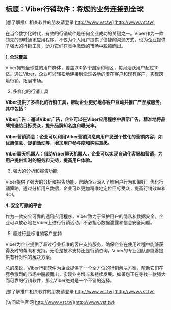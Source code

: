 ## **标题：Viber行销软件：将您的业务连接到全球**

[想了解推广相关软件的朋友请登录 http://www.vst.tw](http://www.vst.tw)

在当今数字化时代，有效的行销软件是任何企业成功的关键之一。Viber作为一款领先的即时通讯应用程序，不仅为个人用户提供了便捷的沟通方式，也为企业提供了强大的行销工具，助力它们在竞争激烈的市场中脱颖而出。

**1. 全球覆盖**

Viber拥有全球性的用户群体，覆盖200多个国家和地区，每月活跃用户超过10亿。通过Viber，企业可以轻松地连接到全球各地的潜在客户和现有客户，实现跨境行销，拓展市场。

2. 多样化的行销工具

**Viber提供了多样化的行销工具，帮助企业更好地与客户互动并推广产品或服务。其中包括：**

**Viber广告：通过Viber广告，企业可以在Viber应用程序中展示广告，精准地将品牌推送给目标受众，提升品牌知名度和曝光率。**

**Viber营销消息：企业可以利用Viber营销消息向用户发送个性化的营销内容，如优惠信息、促销活动等，增加用户参与度和购买意愿。**

**Viber聊天机器人：借助Viber聊天机器人，企业可以实现自动化客服和营销，为用户提供实时的服务和支持，提高用户体验。**

3. 强大的分析和报告功能

Viber提供了强大的分析和报告功能，帮助企业深入了解用户行为和偏好，优化行销策略。通过分析用户数据，企业可以更加精准地定位目标受众，提高行销效率和ROI。

**4. 安全可靠的平台**

作为一款安全可靠的通讯应用程序，Viber致力于保护用户的隐私和数据安全。企业可以放心地在Viber上进行行销活动，不必担心数据泄露和信息安全问题。

5. 超过行业标准的客户支持

Viber为企业提供了超过行业标准的客户支持服务，确保企业在使用过程中能够获得及时的帮助和支持。无论是技术支持还是行销咨询，Viber的专业团队都能够提供有针对性的解决方案。

总的来说，Viber行销软件为企业提供了一个全方位的行销解决方案，帮助它们在竞争激烈的市场中脱颖而出，实现业务增长和持续发展。如果您正在寻找一款强大而可靠的行销软件，那么Viber绝对是一个不错的选择。

[想了解推广相关软件的朋友请登录 http://www.vst.tw](http://www.vst.tw)


[访问软件官网 http://www.vst.tw](http://www.vst.tw)
